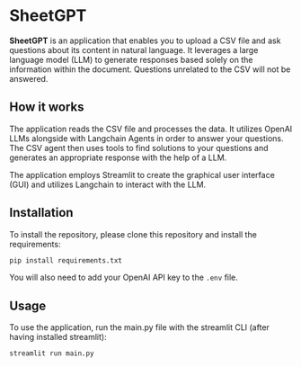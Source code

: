 # SheetGPT
**SheetGPT** is an application that enables you to upload a CSV file and ask questions about its content in natural language. It leverages a large language model (LLM) to generate responses based solely on the information within the document. Questions unrelated to the CSV will not be answered.

## How it works
The application reads the CSV file and processes the data. It utilizes OpenAI LLMs alongside with Langchain Agents in order to answer your questions. The CSV agent then uses tools to find solutions to your questions and generates an appropriate response with the help of a LLM.

The application employs Streamlit to create the graphical user interface (GUI) and utilizes Langchain to interact with the LLM.

## Installation
To install the repository, please clone this repository and install the requirements:
```sh
pip install requirements.txt
```
You will also need to add your OpenAI API key to the ```.env``` file.

## Usage
To use the application, run the main.py file with the streamlit CLI (after having installed streamlit):
```sh
streamlit run main.py
```
